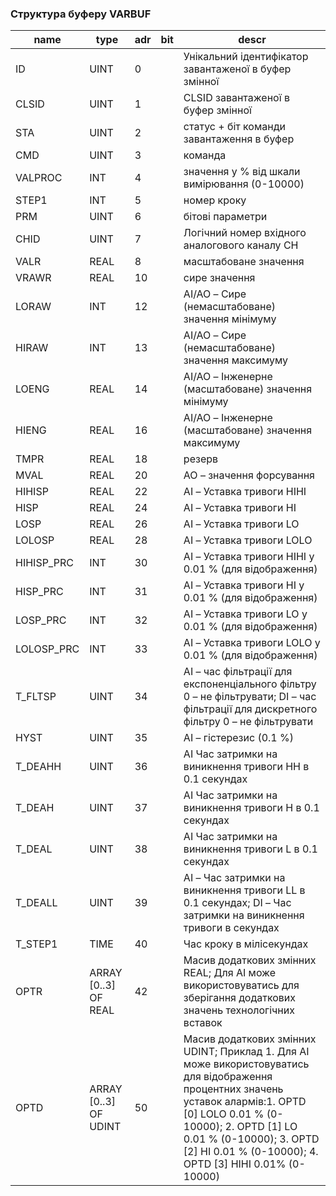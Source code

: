 ### Структура буферу VARBUF
| name       | type                  | adr  | bit  | descr                                                        |
| ---------- | --------------------- | ---- | ---- | ------------------------------------------------------------ |
| ID         | UINT                  | 0    |      | Унікальний ідентифікатор завантаженої в буфер змінної        |
| CLSID      | UINT                  | 1    |      | CLSID завантаженої в буфер змінної                           |
| STA        | UINT                  | 2    |      | статус + біт команди завантаження в буфер                    |
| CMD        | UINT                  | 3    |      | команда                                                      |
| VALPROC    | INT                   | 4    |      | значення у % від шкали вимірювання (0-10000)                 |
| STEP1      | INT                   | 5    |      | номер кроку                                                  |
| PRM        | UINT                  | 6    |      | бітові параметри                                             |
| CHID       | UINT                  | 7    |      | Логічний номер вхідного аналогового каналу CH                |
| VALR       | REAL                  | 8    |      | масштабоване значення                                        |
| VRAWR      | REAL                  | 10   |      | сире значення                                                |
| LORAW      | INT                   | 12   |      | AI/AO – Сире (немасштабоване) значення мінімуму              |
| HIRAW      | INT                   | 13   |      | AI/AO – Сире (немасштабоване) значення максимуму             |
| LOENG      | REAL                  | 14   |      | AI/AO – Інженерне (масштабоване) значення мінімуму           |
| HIENG      | REAL                  | 16   |      | AI/AO – Інженерне (масштабоване) значення максимуму          |
| TMPR       | REAL                  | 18   |      | резерв                                                       |
| MVAL       | REAL                  | 20   |      | AO – значення форсування                                     |
| HIHISP     | REAL                  | 22   |      | AI – Уставка тривоги HIHI                                    |
| HISP       | REAL                  | 24   |      | AI – Уставка тривоги HI                                      |
| LOSP       | REAL                  | 26   |      | AI – Уставка тривоги LO                                      |
| LOLOSP     | REAL                  | 28   |      | AI – Уставка тривоги LOLO                                    |
| HIHISP_PRC | INT                   | 30   |      | AI – Уставка тривоги HIHI у 0.01 % (для відображення)        |
| HISP_PRC   | INT                   | 31   |      | AI – Уставка тривоги HI у 0.01 % (для відображення)          |
| LOSP_PRC   | INT                   | 32   |      | AI – Уставка тривоги LO у 0.01 % (для відображення)          |
| LOLOSP_PRC | INT                   | 33   |      | AI – Уставка тривоги LOLO у 0.01 % (для відображення)        |
| T_FLTSP    | UINT                  | 34   |      | AI – час фільтрації для експоненціального фільтру 0 – не фільтрувати; DI – час фільтрації для дискретного фільтру 0 – не фільтрувати |
| HYST       | UINT                  | 35   |      | AI – гістерезис (0.1 %)                                      |
| T_DEAHH    | UINT                  | 36   |      | AI  Час затримки на виникнення тривоги HH в 0.1 секундах     |
| T_DEAH     | UINT                  | 37   |      | AI  Час затримки на виникнення тривоги H в 0.1 секундах      |
| T_DEAL     | UINT                  | 38   |      | AI  Час затримки на виникнення тривоги L в 0.1 секундах      |
| T_DEALL    | UINT                  | 39   |      | AI – Час затримки на виникнення тривоги LL в 0.1 секундах; DI – Час затримки на виникнення тривоги в секундах |
| T_STEP1    | TIME                  | 40   |      | Час кроку в мілісекундах                                     |
| OPTR       | ARRAY [0..3] OF REAL  | 42   |      | Масив додаткових змінних REAL; Для АІ може використовуватись для зберігання додаткових значень технологічних вставок |
| OPTD       | ARRAY [0..3] OF UDINT | 50   |      | Масив додаткових змінних UDINT; Приклад 1. Для АІ може використовуватись для відображення процентних значень уставок алармів:1. OPTD [0] LOLO 0.01 % (0-10000); 2. OPTD [1] LO 0.01 % (0-10000); 3. OPTD [2] HI 0.01 % (0-10000); 4. OPTD [3] HIHI 0.01% (0-10000) |

